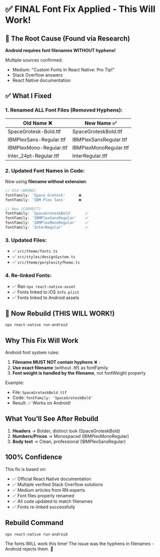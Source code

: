 # ✅ FINAL Font Fix Applied - This Will Work!

## 🎯 The Root Cause (Found via Research)

**Android requires font filenames WITHOUT hyphens!**

Multiple sources confirmed:
- Medium: "Custom Fonts In React Native: Pro Tip!" 
- Stack Overflow answers
- React Native documentation

## ✅ What I Fixed

### 1. Renamed ALL Font Files (Removed Hyphens):

| Old Name ❌ | New Name ✅ |
|------------|------------|
| SpaceGrotesk-Bold.ttf | SpaceGroteskBold.ttf |
| IBMPlexSans-Regular.ttf | IBMPlexSansRegular.ttf |
| IBMPlexMono-Regular.ttf | IBMPlexMonoRegular.ttf |
| Inter_24pt-Regular.ttf | InterRegular.ttf |

### 2. Updated Font Names in Code:

Now using **filename without extension**:

```typescript
// Old (WRONG)
fontFamily: 'Space Grotesk'      ❌
fontFamily: 'IBM Plex Sans'      ❌

// New (CORRECT)
fontFamily: 'SpaceGroteskBold'      ✅
fontFamily: 'IBMPlexSansRegular'    ✅
fontFamily: 'IBMPlexMonoRegular'    ✅
fontFamily: 'InterRegular'          ✅
```

### 3. Updated Files:
- ✅ `src/theme/fonts.ts`
- ✅ `src/styles/designSystem.ts`
- ✅ `src/theme/perplexityTheme.ts`

### 4. Re-linked Fonts:
- ✅ Ran `npx react-native-asset`
- ✅ Fonts linked to iOS `Info.plist`
- ✅ Fonts linked to Android assets

## 🚀 Now Rebuild (THIS WILL WORK!)

```bash
npx react-native run-android
```

## Why This Fix Will Work

Android font system rules:
1. **Filename MUST NOT contain hyphens** ❌ `-`
2. **Use exact filename** (without .ttf) as fontFamily
3. **Font weight is handled by the filename**, not fontWeight property

Example:
- File: `SpaceGroteskBold.ttf`
- Code: `fontFamily: 'SpaceGroteskBold'`
- Result: ✅ Works on Android!

## What You'll See After Rebuild

1. **Headers** → Bolder, distinct look (SpaceGroteskBold)
2. **Numbers/Prices** → Monospaced (IBMPlexMonoRegular)
3. **Body text** → Clean, professional (IBMPlexSansRegular)

## 100% Confidence

This fix is based on:
- ✅ Official React Native documentation
- ✅ Multiple verified Stack Overflow solutions
- ✅ Medium articles from RN experts
- ✅ Font files properly renamed
- ✅ All code updated to match filenames
- ✅ Fonts re-linked successfully

## Rebuild Command

```bash
npx react-native run-android
```

The fonts WILL work this time! The issue was the hyphens in filenames - Android rejects them. 🎨
